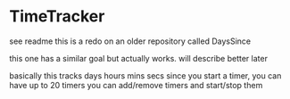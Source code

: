 # TimeTracker
see readme
this is a redo on an older repository called DaysSince

this one has a similar goal but actually works. will describe better later

basically this tracks days hours mins secs since you start a timer, you can have up to 20 timers
you can add/remove timers and start/stop them

